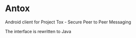 # Antox
Android client for Project Tox - Secure Peer to Peer Messaging

The interface is rewritten to Java
